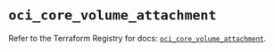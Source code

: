 # `oci_core_volume_attachment`

Refer to the Terraform Registry for docs: [`oci_core_volume_attachment`](https://registry.terraform.io/providers/oracle/oci/7.19.0/docs/resources/core_volume_attachment).
